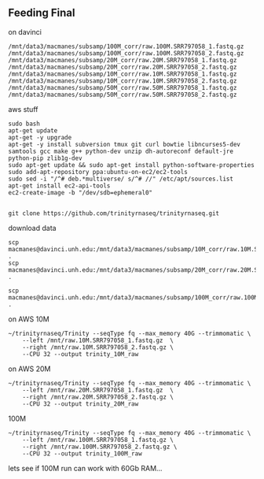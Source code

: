 Feeding Final
--

on davinci

    /mnt/data3/macmanes/subsamp/100M_corr/raw.100M.SRR797058_1.fastq.gz
    /mnt/data3/macmanes/subsamp/100M_corr/raw.100M.SRR797058_2.fastq.gz
    /mnt/data3/macmanes/subsamp/20M_corr/raw.20M.SRR797058_1.fastq.gz
    /mnt/data3/macmanes/subsamp/20M_corr/raw.20M.SRR797058_2.fastq.gz
    /mnt/data3/macmanes/subsamp/10M_corr/raw.10M.SRR797058_1.fastq.gz
    /mnt/data3/macmanes/subsamp/10M_corr/raw.10M.SRR797058_2.fastq.gz
    /mnt/data3/macmanes/subsamp/50M_corr/raw.50M.SRR797058_1.fastq.gz
    /mnt/data3/macmanes/subsamp/50M_corr/raw.50M.SRR797058_2.fastq.gz
    


aws stuff

	sudo bash
	apt-get update
	apt-get -y upgrade
	apt-get -y install subversion tmux git curl bowtie libncurses5-dev samtools gcc make g++ python-dev unzip dh-autoreconf default-jre python-pip zlib1g-dev
	sudo apt-get update && sudo apt-get install python-software-properties
	sudo add-apt-repository ppa:ubuntu-on-ec2/ec2-tools
	sudo sed -i "/^# deb.*multiverse/ s/^# //" /etc/apt/sources.list
	apt-get install ec2-api-tools
	ec2-create-image -b "/dev/sdb=ephemeral0"
	

	git clone https://github.com/trinityrnaseq/trinityrnaseq.git

download data

	scp macmanes@davinci.unh.edu:/mnt/data3/macmanes/subsamp/10M_corr/raw.10M.SRR797058_*.fastq.gz .
	scp macmanes@davinci.unh.edu:/mnt/data3/macmanes/subsamp/20M_corr/raw.20M.SRR797058_*.fastq.gz .

	scp macmanes@davinci.unh.edu:/mnt/data3/macmanes/subsamp/100M_corr/raw.100M.SRR797058_*.fastq.gz .


on AWS 10M

    ~/trinityrnaseq/Trinity --seqType fq --max_memory 40G --trimmomatic \
        --left /mnt/raw.10M.SRR797058_1.fastq.gz  \
        --right /mnt/raw.10M.SRR797058_2.fastq.gz \
        --CPU 32 --output trinity_10M_raw

on AWS 20M

    ~/trinityrnaseq/Trinity --seqType fq --max_memory 40G --trimmomatic \
        --left /mnt/raw.20M.SRR797058_1.fastq.gz  \
        --right /mnt/raw.20M.SRR797058_2.fastq.gz \
        --CPU 32 --output trinity_20M_raw

        
100M

    ~/trinityrnaseq/Trinity --seqType fq --max_memory 40G --trimmomatic \
        --left /mnt/raw.100M.SRR797058_1.fastq.gz \
        --right /mnt/raw.100M.SRR797058_2.fastq.gz \
        --CPU 32 --output trinity_100M_raw


lets see if 100M run can work with 60Gb RAM...